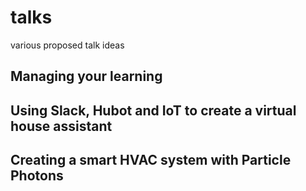 # talks
various proposed talk ideas

## Managing your learning

## Using Slack, Hubot and IoT to create a virtual house assistant

## Creating a smart HVAC system with Particle Photons
